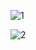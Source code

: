 ![1](https://github.com/YusufSural/OnlineEgitim-05/assets/84929731/7a2d3cbd-b220-4514-8104-be5615ff3772)

![2](https://github.com/YusufSural/OnlineEgitim-05/assets/84929731/061821d7-6731-4515-b0bb-379c1c7475a4)


